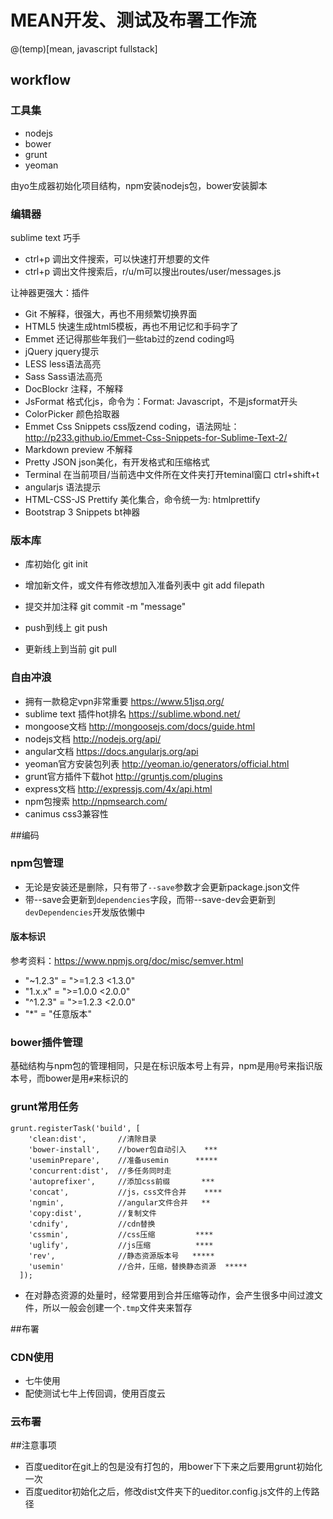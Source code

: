# MEAN开发、测试及布署工作流

@(temp)[mean, javascript fullstack]

## workflow

### 工具集
* nodejs
* bower
* grunt 
* yeoman

由yo生成器初始化项目结构，npm安装nodejs包，bower安装脚本

### 编辑器

sublime text 巧手
* ctrl+p 调出文件搜索，可以快速打开想要的文件
* ctrl+p 调出文件搜索后，r/u/m可以搜出routes/user/messages.js


让神器更强大：插件

* Git 不解释，很强大，再也不用频繁切换界面
* HTML5 快速生成html5模板，再也不用记忆和手码字了
* Emmet 还记得那些年我们一些tab过的zend coding吗
* jQuery jquery提示
* LESS less语法高亮
* Sass Sass语法高亮
* DocBlockr 注释，不解释
* JsFormat 格式化js，命令为：Format: Javascript，不是jsformat开头
* ColorPicker 颜色拾取器
* Emmet Css Snippets css版zend coding，语法网址： http://p233.github.io/Emmet-Css-Snippets-for-Sublime-Text-2/
* Markdown preview 不解释
* Pretty JSON json美化，有开发格式和压缩格式
* Terminal 在当前项目/当前选中文件所在文件夹打开teminal窗口 ctrl+shift+t
* angularjs 语法提示
* HTML-CSS-JS Prettify 美化集合，命令统一为: htmlprettify
* Bootstrap 3 Snippets bt神器

### 版本库

* 库初始化
 git init

* 增加新文件，或文件有修改想加入准备列表中
 git add filepath

* 提交并加注释
 git commit -m "message"

* push到线上
 git push 

* 更新线上到当前
 git pull

### 自由冲浪

* 拥有一款稳定vpn非常重要 https://www.51jsq.org/
* sublime text 插件hot排名 https://sublime.wbond.net/
* mongoose文档 http://mongoosejs.com/docs/guide.html
* nodejs文档 http://nodejs.org/api/
* angular文档 https://docs.angularjs.org/api
* yeoman官方安装包列表 http://yeoman.io/generators/official.html
* grunt官方插件下载hot http://gruntjs.com/plugins
* express文档 http://expressjs.com/4x/api.html
* npm包搜索 http://npmsearch.com/
* canimus css3兼容性

##编码

### npm包管理
* 无论是安装还是删除，只有带了`--save`参数才会更新package.json文件
* 带--save会更新到`dependencies`字段，而带--save-dev会更新到`devDependencies`开发版依懒中

#### 版本标识

参考资料：https://www.npmjs.org/doc/misc/semver.html

* "~1.2.3"	=	">=1.2.3 <1.3.0"
* "1.x.x"	=	">=1.0.0 <2.0.0"
* "^1.2.3"	=	">=1.2.3 <2.0.0"
* "*"		=	"任意版本"

### bower插件管理
基础结构与npm包的管理相同，只是在标识版本号上有异，npm是用`@`号来指识版本号，而bower是用`#`来标识的

### grunt常用任务
	
	grunt.registerTask('build', [
	    'clean:dist',		//清除目录
	    'bower-install',	//bower包自动引入	***
	    'useminPrepare',	//准备usemin		*****
	    'concurrent:dist',	//多任务同时走
	    'autoprefixer',		//添加css前缀		***
	    'concat',			//js，css文件合并	****
	    'ngmin',			//angular文件合并	**
	    'copy:dist',		//复制文件			
	    'cdnify',			//cdn替换
	    'cssmin',			//css压缩			****
	    'uglify',			//js压缩			****
	    'rev',				//静态资源版本号	*****
	    'usemin'			//合并，压缩，替换静态资源	*****
	  ]);

* 在对静态资源的处量时，经常要用到合并压缩等动作，会产生很多中间过渡文件，所以一般会创建一个`.tmp`文件夹来暂存

##布署
### CDN使用
* 七牛使用
* 配使测试七牛上传回调，使用百度云
### 云布署

##注意事项
* 百度ueditor在git上的包是没有打包的，用bower下下来之后要用grunt初始化一次
* 百度ueditor初始化之后，修改dist文件夹下的ueditor.config.js文件的上传路径